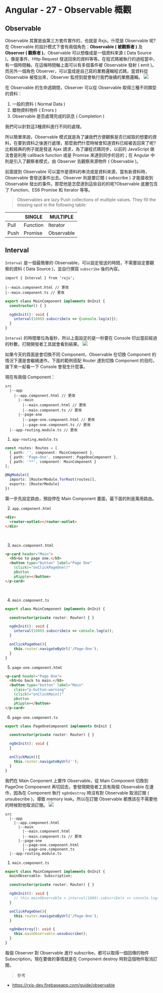 # Angular - 27 - Observable 概觀
## Observable
Observable 其實是由第三方套件實作的，也就是 Rxjs。什麼是 Observable 呢?在 Observable 的設計模式下會有兩個角色：**Observable ( 被觀察者 )** 及 **Observer ( 觀察者 )**。Observable 可以想像成是一個資料來源 ( Data Source )，像是事件、Http Request 發送回來的資料等等。在程式碼被執行的過程當中，有一個時間軸，在這條時間軸上面可以有多個事件被 Observable 發射 ( emit )。而另外一個角色 Observer，可以當成是自己寫的業務邏輯程式碼，當資料從 Observable 被發出來，Observer 監控到就會執行我們後續的業務邏輯。
![](/images/27-5.png)

在 Observable 的生命週期間，Observer 可以從 Observable 取得三種不同類型的資料：
1. 一般的資料 ( Normal Data )
2. 錯物資料物件 ( Errors )
3. Observable 是否處理完成的訊息 ( Completion )

我們可以針對這3種資料進行不同的處理。

所以簡單來說，Observable 模式就是為了讓我們方便觀察是否已經取的想要的資料，在要到資料之後進行處理，那麼我們什麼時候會知道資料已經被丟回來了呢?比較經典的例子就是發送 Ajax 請求，為了讓程式碼同步，以前的 JavaScript 做法會是利用 callback function 或是 Promise 來達到同步的目的；在 Angular 中則是引入了觀察者模式，由 Observer 去觀察來源物件 ( Observable )。

前面提到 Observable 可以當作是資料的串流或是資料來源，當有新資料時，Observable 會發送事件出去。Observer 則是要訂閱 ( subscribe ) 才能接收到 Observable 發出的事件。那麼他是怎麼達到這些目的的呢?Observable 底層包含了 Function、ES6 Promise 和 Iterator 等等。

> Observables are lazy Push collections of multiple values. They fill the missing spot in the following table:

| | SINGLE | MULTIPLE
|---|---|---|
Pull |	Function | Iterator
Push | Promise | Observable

## Interval
`Interval` 是一個最簡單的 Observable，可以設定發送的時間，不需要設定要觀察的資料 ( Data Source )，並自行撰寫 `subscribe` 後的內容。
```
import { Interval } from 'rxjs';
```

```
|--main.component.html // 更改
|--main.component.ts // 更改
```

```ts
export class MainComponent implements OnInit {
  constructor() { }

  ngOnInit(): void {
    interval(1000).subscribe(x => {console.log(x)});
  }
}
```

`Interval` 的時間單位為毫秒，所以上面設定的是一秒要在 Console 印出當前經過的秒數，打開開發者工具就會看到結果。
![](/images/27-1.png)

如果今天的頁面是會切換不同 Component，Observable 在切換 Component 的情況下還是會繼續運作。下面的範例搭配 Router 達到切換 Component 的目的，接下來一起看一下 Console 會發生什麼事。

現在有兩個 Component：
```
src
  |--app
    |--app.component.html // 更改
      |--main
        |--main.component.html // 更改
        |--main.component.ts // 更改
      |--page-one
        |--page-one.component.html // 更改
        |--page-one.component.ts // 更改
  |--app-routing.module.ts // 更改
```
1. `app-routing.module.ts`
```ts
const routes: Routes = [
  { path: '', component: MainComponent },
  { path: 'Page-One', component: PageOneComponent },
  { path: '**', component: MainComponent }
];

@NgModule({
  imports: [RouterModule.forRoot(routes)],
  exports: [RouterModule]
})
```
第一步先設定路由，預設停在 Main Component 畫面，最下面的則是萬用路由。
<br/>

2. `app.component.html`
```html
<div>
  <router-outlet></router-outlet>
</div>
```
<br/>

3. `main.component.html`
```html
<p-card header="Main">
  <h5>Go to page one.</h5>
  <button type="button" label="Page One"
    (click)="onClickPageOne()"
    pButton
    pRipple></button>
</p-card>
```
<br/>

4. `main.component.ts`
```ts
export class MainComponent implements OnInit {

  constructor(private router: Router) { }

  ngOnInit(): void {
    interval(1000).subscribe(x => console.log(x));
  }

  onClickPageOne(){
    this.router.navigateByUrl('/Page-One');
  }
}
```

5. `page-one.component.html`
```html
<p-card header="Page One">
  <h5>Go back to main.</h5>
  <button type="button" label="Main"
    class="p-button-warning"
    (click)="onClickMain()"
    pButton
    pRipple></button>
</p-card>
```

6. `page-one.component.ts`
```ts
export class PageOneComponent implements OnInit {

  constructor(private router: Router) { }

  ngOnInit(): void {
  }

  onClickMain(){
    this.router.navigateByUrl('');
  }
}
```

我們在 Main Conponent 上實作 Observable，從 Main Component 切換到 PageOne Compoenent 再切回去，會發現開發者工具有兩個 Observable 在運作，因為在 Component 執行 `ngOnDestroy` 時沒有對 Observable 取消訂閱 ( unsubscribe )，導致 memory leak。所以在訂閱 Observable 都應該在不需要他的時候對他取消訂閱。
![](/images/27-4.png)

```
src
  |--app
    |--app.component.html
      |--main
        |--main.component.html
        |--main.component.ts // 更改
      |--page-one
        |--page-one.component.html 
        |--page-one.component.ts 
  |--app-routing.module.ts
```

1. `main.component.ts`
```ts
export class MainComponent implements OnInit {
  mainObservable: Subscription;

  constructor(private router: Router) { }

  ngOnInit(): void {
    // this.mainObservable = interval(1000).subscribe(x => console.log(x));
  }

  onClickPageOne(){
    this.router.navigateByUrl('/Page-One');
  }

  ngOnDestroy(): void {
    this.mainObservable.unsubscribe();
  }
}
```
每個 Observer 對 Observable 進行 subscribe，都可以取得一個回傳的物件 Subscription。現在要做的事情就是在 Component destroy 時對這個物件取消訂閱。
<br/>

> 參考
* https://rxjs-dev.firebaseapp.com/guide/observable